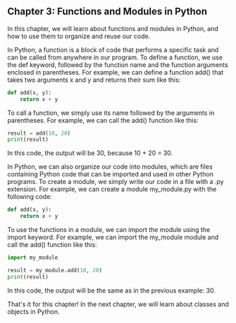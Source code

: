 ## Chapter 3: Functions and Modules in Python

In this chapter, we will learn about functions and modules in Python, and how to use them to organize and reuse our code.

In Python, a function is a block of code that performs a specific task and can be called from anywhere in our program. To define a function, we use the def keyword, followed by the function name and the function arguments enclosed in parentheses. For example, we can define a function add() that takes two arguments x and y and returns their sum like this:

```python
def add(x, y):
    return x + y
```

To call a function, we simply use its name followed by the arguments in parentheses. For example, we can call the add() function like this:

```python
result = add(10, 20)
print(result)
```

In this code, the output will be 30, because 10 + 20 = 30.

In Python, we can also organize our code into modules, which are files containing Python code that can be imported and used in other Python programs. To create a module, we simply write our code in a file with a .py extension. For example, we can create a module my_module.py with the following code:

```python
def add(x, y):
    return x + y
```

To use the functions in a module, we can import the module using the import keyword. For example, we can import the my_module module and call the add() function like this:

```python
import my_module

result = my_module.add(10, 20)
print(result)
```

In this code, the output will be the same as in the previous example: 30.

That's it for this chapter! In the next chapter, we will learn about classes and objects in Python.